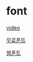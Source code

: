 # font

[video](https://vimeo.com/65353988)

[무료폰트](http://iropke.com/archive/freefont.html)

[웹폰트](http://wit.nts-corp.com/2017/02/13/4258)